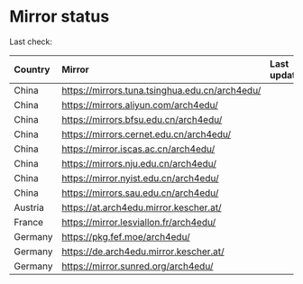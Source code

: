 <script src="./time.js"></script>
# Mirror status
Last check: <script type="text/javascript">localize(1716777194.079843);</script>

|Country|Mirror|Last update|
|:------|:-----|:----------|
|China|https://mirrors.tuna.tsinghua.edu.cn/arch4edu/|<script type="text/javascript">localize(1716748238);</script>|
|China|https://mirrors.aliyun.com/arch4edu/|<script type="text/javascript">localize(1716748238);</script>|
|China|https://mirrors.bfsu.edu.cn/arch4edu/|<script type="text/javascript">localize(1716748238);</script>|
|China|https://mirrors.cernet.edu.cn/arch4edu/|<script type="text/javascript">localize(1716748238);</script>|
|China|https://mirror.iscas.ac.cn/arch4edu/|<script type="text/javascript">localize(1716748238);</script>|
|China|https://mirrors.nju.edu.cn/arch4edu/|<script type="text/javascript">localize(1716662288);</script>|
|China|https://mirror.nyist.edu.cn/arch4edu/|<script type="text/javascript">localize(1716705113);</script>|
|China|https://mirrors.sau.edu.cn/arch4edu/|<script type="text/javascript">localize(1716748238);</script>|
|Austria|https://at.arch4edu.mirror.kescher.at/|<script type="text/javascript">localize(1716748238);</script>|
|France|https://mirror.lesviallon.fr/arch4edu/|<script type="text/javascript">localize(1716748238);</script>|
|Germany|https://pkg.fef.moe/arch4edu/|<script type="text/javascript">localize(1716748238);</script>|
|Germany|https://de.arch4edu.mirror.kescher.at/|<script type="text/javascript">localize(1716748238);</script>|
|Germany|https://mirror.sunred.org/arch4edu/|<script type="text/javascript">localize(1716748238);</script>|

<script src="./tablefilter/tablefilter.js"></script>
<script src="./table.js"></script>